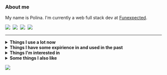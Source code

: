 ### About me
My name is Polina.
I'm currently a web full stack dev at [Funexpected](https://funexpectedapps.com/).
<p align="left">
  <a href="https://t.me/rabarbrablad/" target="_blank"><img src="https://img.shields.io/badge/telegram-%230077B5.svg?&style=for-the-badge&logo=telegram&logoColor=white" /></a>&nbsp;
  <a href="mailto:rabarbrablad@gmail.com"><img src="https://img.shields.io/badge/gmail-%23D14836.svg?&style=for-the-badge&logo=gmail&logoColor=white" /></a>&nbsp;
  <a href="https://www.linkedin.com/in/polina-simonenko/" target="_blank"><img src="https://img.shields.io/badge/linkedin-%230077B5.svg?&style=for-the-badge&logo=linkedin&logoColor=white" /></a>&nbsp;
  <a href="https://www.hackerrank.com/rabarbrablad" target="_blank"><img src="https://img.shields.io/badge/HackerRank-%230077B5.svg?&style=for-the-badge&logo=hackerrank&logoColor=2fc966&color=3a424f&labelColor=3a424f" /></a>&nbsp;
</p>


<hr/>

<details>
  <summary><b>Things I use a lot now</b></summary>
  <br/>

  ![Python](https://img.shields.io/badge/Python-3776AB.svg?&style=flat&logo=python&logoColor=white)&nbsp;
  ![TypeScript](https://img.shields.io/badge/TypeScript-%23007ACC.svg?&style=flat&logo=typescript&logoColor=white)&nbsp;
  ![MongoDB](https://img.shields.io/badge/MongoDB-47A248.svg?&style=flat&logo=mongodb&logoColor=white)&nbsp;
  ![Poetry](https://img.shields.io/badge/Poetry-3776AB.svg?&style=flat&logo=poetry&logoColor=018ce1&color=1e293b&labelColor=1e293b)&nbsp;\
  ![React](https://img.shields.io/badge/React-3776AB.svg?&style=flat&logo=react&logoColor=4995ab&color=20232a&labelColor=20232a)&nbsp;
  ![MUI](https://img.shields.io/badge/MUI-3776AB.svg?&style=flat&logo=mui&logoColor=0080ff&color=071b2e&labelColor=071b2e)&nbsp;
  ![Create React App](https://img.shields.io/badge/Create%20React%20App-3776AB.svg?&style=flat&logo=createreactapp&logoColor=09d3ad&color=303847&labelColor=303847)&nbsp;
  ![React Query](https://img.shields.io/badge/React%20Query-3776AB.svg?&style=flat&logo=reactquery&logoColor=012c4b&color=ff4154&labelColor=ff4154)&nbsp;
  ![React Router](https://img.shields.io/badge/React%20Router-3776AB.svg?&style=flat&logo=reactrouter&logoColor=white&color=black&labelColor=black)&nbsp;\
  ![Git](https://img.shields.io/badge/GIT-%23F05033.svg?&style=flat&logo=git&logoColor=white)&nbsp;
  ![GitHub](https://img.shields.io/badge/GITHUB-%23121011.svg?&style=flat&logo=github&logoColor=white)&nbsp;
  ![GithubActions](https://img.shields.io/badge/Github%20Actions-2088FF.svg?&style=flat&logo=github-actions&logoColor=white)&nbsp;
  ![Docker](https://img.shields.io/badge/DOCKER-2496ED.svg?&style=flat&logo=docker&logoColor=white)&nbsp;
  ![AWS](https://img.shields.io/badge/AMAZON%20AWS-232F3E.svg?&style=flat&logo=amazon-aws&logoColor=white)&nbsp;
  ![Firebase](https://img.shields.io/badge/FIREBASE-FFCA28.svg?&style=flat&logo=firebase&logoColor=black)&nbsp;\
  ![Bash](https://img.shields.io/badge/Bash-00599C.svg?&style=flat&logo=gnubash&logoColor=white&color=a32d2a&labelColor=a32d2a)&nbsp;
  ![NodeJS](https://img.shields.io/badge/NODEJS-339933.svg?&style=flat&logo=node.js&logoColor=white)&nbsp;
  ![VSCode](https://img.shields.io/badge/VSCODE-007ACC.svg?&style=flat&logo=visual-studio-code)&nbsp;
  ![Insomnia](https://img.shields.io/badge/Insomnia-00599C.svg?&style=flat&logo=insomnia&logoColor=5e01d4&color=black&labelColor=black)&nbsp;
</details>

<details>
  <summary><b>Things I have some expirience in and used in the past</b></summary>

  <br/>

  ![Flask](https://img.shields.io/badge/Flask-3776AB.svg?&style=flat&logo=flask&logoColor=white&labelColor=black&color=black)&nbsp;
  ![FastApi](https://img.shields.io/badge/FastAPI-3776AB.svg?&style=flat&logo=fastapi&logoColor=white&color=009585&labelColor=009585)&nbsp;
  ![SQLAlchemy](https://img.shields.io/badge/SQLAlchemy-788877)&nbsp;
  ![Pytest](https://img.shields.io/badge/Pytest-3776AB.svg?&style=flat&logo=pytest&logoColor=009fe4&color=696969&labelColor=696969)&nbsp;
  ![Selenium](https://img.shields.io/badge/Selenium-00599C.svg?&style=flat&logo=selenium&logoColor=white&color=green&labelColor=green)&nbsp;
  ![Swagger](https://img.shields.io/badge/Swagger-00599C.svg?&style=flat&logo=swagger&logoColor=grenn&color=173647&labelColor=173647)&nbsp;\
  ![Go](https://img.shields.io/badge/Go-%23007ACC.svg?&style=flat&logo=go&logoColor=white&labelColor=007e9d&color=007e9d)&nbsp;
  ![Postgres](https://img.shields.io/badge/Postgres-%23316192.svg?&style=flat&logo=postgresql&logoColor=white)&nbsp;
  ![SQLite](https://img.shields.io/badge/SQLite-003B57.svg?&style=flat&logo=sqlite&logoColor=white)&nbsp;
  ![Elasticsearch](https://img.shields.io/badge/Elasticsearch-DC382D.svg?&style=flat&logo=elasticsearch&logoColor=005571&color=white)&nbsp;
  ![Redis](https://img.shields.io/badge/REDIS-DC382D.svg?&style=flat&logo=redis&logoColor=white)&nbsp;\
  ![Vim](https://img.shields.io/badge/Vim-00599C.svg?&style=flat&logo=vim&logoColor=019733&color=cccc9a&labelColor=cccc9a)&nbsp;
  ![C](https://img.shields.io/badge/-00599C.svg?&style=flat&logo=c&logoColor=A8B9CC)&nbsp;
  ![Cpp](https://img.shields.io/badge/C++-00599C.svg?&style=flat&logo=c%2B%2B&logoColor=00599C&color=333333)&nbsp;
  ![CMake](https://img.shields.io/badge/CMake-00599C.svg?&style=flat&logo=cmake&logoColor=064F8C&color=486d92)&nbsp;
  ![Qt](https://img.shields.io/badge/Qt-00599C.svg?&style=flat&logo=qt&logoColor=41CD52&color=08102b)&nbsp;
  ![Nginx](https://img.shields.io/badge/NGINX-269539.svg?&style=flat&logo=nginx&logoColor=white)&nbsp;\
  ![Pandas](https://img.shields.io/badge/PANDAS-3776AB.svg?&style=flat&logo=pandas&logoColor=white&color=130655&labelColor=130655)&nbsp;
  ![Plotly](https://img.shields.io/badge/PLOTLY-3776AB.svg?&style=flat&logo=plotly&logoColor=3f4f75&color=white&labelColor=white)&nbsp;
  ![NumPy](https://img.shields.io/badge/NUMPY-3776AB.svg?&style=flat&logo=numpy&logoColor=4eaccf&color=013243&labelColor=013243)&nbsp;
  ![Jupyter](https://img.shields.io/badge/Jupyter-3776AB.svg?&style=flat&logo=jupyter&logoColor=f37727&color=767677&labelColor=767677)&nbsp;
</details>

<details>
  <summary><b>Things I'm interested in</b></summary>
  <br/>
  
  ![Kubernetes](https://img.shields.io/badge/KUBERNETES-326CE5.svg?&style=flat&logo=kubernetes&logoColor=white)&nbsp;
  ![Terraform](https://img.shields.io/badge/Terraform-00599C.svg?&style=flat&logo=terraform&logoColor=7b42bc&color=white&labelColor=white)&nbsp;
  ![RabbitMQ](https://img.shields.io/badge/RabbitMQ-00599C.svg?&style=flat&logo=rabbitmq&logoColor=ff6701&color=aab5af&labelColor=aab5af)&nbsp;
  ![Kafka](https://img.shields.io/badge/APACHA%20KAFKA-231F20.svg?&style=flat&logo=apache-kafka&logoColor=white)&nbsp;\
  ![WebAssembly](https://img.shields.io/badge/WebAssembly-00599C.svg?&style=flat&logo=webassembly&logoColor=654FF0&color=white&labelColor=white)&nbsp;
  ![GRPC](https://img.shields.io/badge/GRPC-4285F4.svg?&style=flat&logo=google&logoColor=white)&nbsp;\
  ![Rust](https://img.shields.io/badge/Rust-00599C.svg?&style=flat&logo=rust&logoColor=black&color=white&labelColor=white)&nbsp;
  ![Kotlin](https://img.shields.io/badge/KOTLIN-0095D5.svg?&style=flat&logo=kotlin&logoColor=white)&nbsp;
  </details>
  <details>
  <summary><b>Some things I also like</b></summary>
  <br/>
  
  ![Arch](https://img.shields.io/badge/Arch%20Linux-00599C.svg?&style=flat&logo=archlinux&logoColor=1793d1&color=333333&labelColor=333333)&nbsp;
  ![Dwm](https://img.shields.io/badge/dwm-00599C.svg?&style=flat&logo=dwm&logoColor=1793d1&color=333333&labelColor=333333)&nbsp;
</details>


<p>
  <img src="https://github-profile-summary-cards.vercel.app/api/cards/profile-details?username=rabarbra&theme=github_dark"/>
</p>
